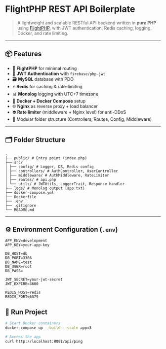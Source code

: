 # FlightPHP REST API Boilerplate

> A lightweight and scalable RESTful API backend written in **pure PHP** using [FlightPHP](https://flightphp.com/), with JWT authentication, Redis caching, logging, Docker, and rate limiting.

---

## 📦 Features

- 🧱 **FlightPHP** for minimal routing
- 🔐 **JWT Authentication** with `firebase/php-jwt`
- 🗃 **MySQL** database with PDO
- ⚡ **Redis** for caching & rate-limiting
- 📊 **Monolog** logging with UTC+7 timezone
- 🐳 **Docker + Docker Compose** setup
- 🌐 **Nginx** as reverse proxy + load balancer
- ⛔ **Rate limiter** (middleware + Nginx level) for anti-DDoS
- 📂 Modular folder structure (Controllers, Routes, Config, Middleware)

---

## 🗂 Folder Structure
```
.
├── public/ # Entry point (index.php)
├── src/
│ ├── config/ # Logger, DB, Redis config
│ ├── controllers/ # AuthController, UserController
│ ├── middleware/ # AuthMiddleware, RateLimiter
│ ├── routes/ # api.php
│ └── utils/ # JWTUtils, LoggerTrait, Response handler
├── logs/ # Monolog output (app.txt)
├── docker-compose.yml
├── Dockerfile
├── .env
├── .gitignore
└── README.md
```

---

## ⚙️ Environment Configuration (`.env`)

```env
APP_ENV=development
APP_KEY=your-app-key

DB_HOST=db
DB_PORT=3306
DB_NAME=test
DB_USER=root
DB_PASS=

JWT_SECRET=your-jwt-secret
JWT_EXPIRE=3600

REDIS_HOST=redis
REDIS_PORT=6379
```
## 🚀 Run Project

```bash
# Start Docker containers
docker-compose up --build --scale app=3

# Access the app
curl http://localhost:8081/api/ping
```
